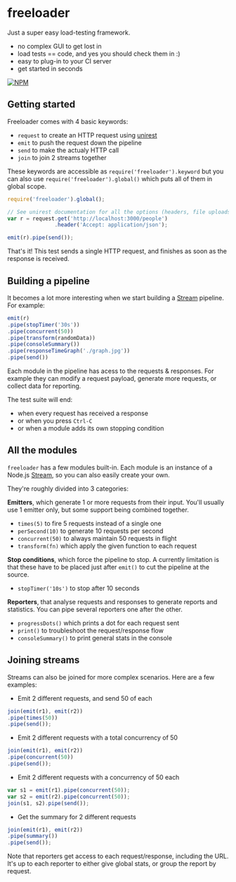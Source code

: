 # freeloader

Just a super easy load-testing framework.

- no complex GUI to get lost in
- load tests == code, and yes you should check them in :)
- easy to plug-in to your CI server
- get started in seconds

[![NPM](https://nodei.co/npm/freeloader.svg?compact=true)](http://www.npmjs.org/package/freeloader)

## Getting started

Freeloader comes with 4 basic keywords:

- `request` to create an HTTP request using [unirest](https://github.com/mashape/unirest-nodejs)
- `emit` to push the request down the pipeline
- `send` to make the actualy HTTP call
- `join` to join 2 streams together

These keywords are accessible as `require('freeloader').keyword` but you can also use `require('freeloader').global()` which puts all of them in global scope.

```js
require('freeloader').global();

// See unirest documentation for all the options (headers, file uploads...)
var r = request.get('http://localhost:3000/people')
               .header('Accept: application/json');

emit(r).pipe(send());
```

That's it! This test sends a single HTTP request, and finishes as soon as the response is received.

## Building a pipeline

It becomes a lot more interesting when we start building a [Stream](http://nodejs.org/api/stream.html) pipeline. For example:

```js
emit(r)
.pipe(stopTimer('30s'))
.pipe(concurrent(50))
.pipe(transform(randomData))
.pipe(consoleSummary())
.pipe(responseTimeGraph('./graph.jpg'))
.pipe(send())
```

Each module in the pipeline has acess to the requests & responses. For example they can modify a request payload, generate more requests, or collect data for reporting.

The test suite will end:

- when every request has received a response
- or when you press `Ctrl-C`
- or when a module adds its own stopping condition

## All the modules

`freeloader` has a few modules built-in. Each module is an instance of a Node.js [Stream](http://nodejs.org/api/stream.html), so you can also easily create your own.

They're roughly divided into 3 categories:

**Emitters**, which generate 1 or more requests from their input. You'll usually use 1 emitter only, but some support being combined together.

- `times(5)` to fire 5 requests instead of a single one
- `perSecond(10)` to generate 10 requests per second
- `concurrent(50)` to always maintain 50 requests in flight
- `transform(fn)` which apply the given function to each request

**Stop conditions**, which force the pipeline to stop. A currently limitation is that these have to be placed just after `emit()` to cut the pipeline at the source.

- `stopTimer('10s')` to stop after 10 seconds

**Reporters**, that analyse requests and responses to generate reports and statistics. You can pipe several reporters one after the other.

- `progressDots()` which prints a dot for each request sent
- `print()` to troubleshoot the request/response flow
- `consoleSummary()` to print general stats in the console

## Joining streams

Streams can also be joined for more complex scenarios. Here are a few examples:

- Emit 2 different requests, and send 50 of each

```js
join(emit(r1), emit(r2))
.pipe(times(50))
.pipe(send());
```

- Emit 2 different requests with a total concurrency of 50

```js
join(emit(r1), emit(r2))
.pipe(concurrent(50))
.pipe(send());
```

- Emit 2 different requests with a concurrency of 50 each

```js
var s1 = emit(r1).pipe(concurrent(50));
var s2 = emit(r2).pipe(concurrent(50));
join(s1, s2).pipe(send());
```

- Get the summary for 2 different requests

```js
join(emit(r1), emit(r2))
.pipe(summary())
.pipe(send());
```

Note that reporters get access to each request/response, including the URL. It's up to each reporter to either give global stats, or group the report by request.
